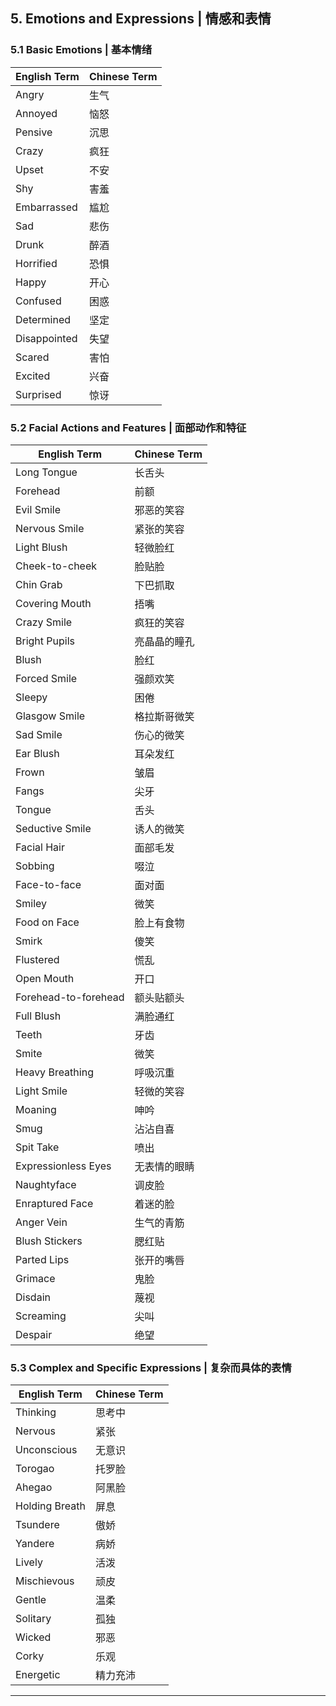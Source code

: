 ## 5. Emotions and Expressions | 情感和表情

### 5.1 Basic Emotions | 基本情绪

| English Term | Chinese Term |
| ------------ | ------------ |
| Angry        | 生气         |
| Annoyed      | 恼怒         |
| Pensive      | 沉思         |
| Crazy        | 疯狂         |
| Upset        | 不安         |
| Shy          | 害羞         |
| Embarrassed  | 尴尬         |
| Sad          | 悲伤         |
| Drunk        | 醉酒         |
| Horrified    | 恐惧         |
| Happy        | 开心         |
| Confused     | 困惑         |
| Determined   | 坚定         |
| Disappointed | 失望         |
| Scared       | 害怕         |
| Excited      | 兴奋         |
| Surprised    | 惊讶         |

### 5.2 Facial Actions and Features | 面部动作和特征

| English Term         | Chinese Term |
| -------------------- | ------------ |
| Long Tongue          | 长舌头       |
| Forehead             | 前额         |
| Evil Smile           | 邪恶的笑容   |
| Nervous Smile        | 紧张的笑容   |
| Light Blush          | 轻微脸红     |
| Cheek-to-cheek       | 脸贴脸       |
| Chin Grab            | 下巴抓取     |
| Covering Mouth       | 捂嘴         |
| Crazy Smile          | 疯狂的笑容   |
| Bright Pupils        | 亮晶晶的瞳孔 |
| Blush                | 脸红         |
| Forced Smile         | 强颜欢笑     |
| Sleepy               | 困倦         |
| Glasgow Smile        | 格拉斯哥微笑 |
| Sad Smile            | 伤心的微笑   |
| Ear Blush            | 耳朵发红     |
| Frown                | 皱眉         |
| Fangs                | 尖牙         |
| Tongue               | 舌头         |
| Seductive Smile      | 诱人的微笑   |
| Facial Hair          | 面部毛发     |
| Sobbing              | 啜泣         |
| Face-to-face         | 面对面       |
| Smiley               | 微笑         |
| Food on Face         | 脸上有食物   |
| Smirk                | 傻笑         |
| Flustered            | 慌乱         |
| Open Mouth           | 开口         |
| Forehead-to-forehead | 额头贴额头   |
| Full Blush           | 满脸通红     |
| Teeth                | 牙齿         |
| Smite                | 微笑         |
| Heavy Breathing      | 呼吸沉重     |
| Light Smile          | 轻微的笑容   |
| Moaning              | 呻吟         |
| Smug                 | 沾沾自喜     |
| Spit Take            | 喷出         |
| Expressionless Eyes  | 无表情的眼睛 |
| Naughtyface          | 调皮脸       |
| Enraptured Face      | 着迷的脸     |
| Anger Vein           | 生气的青筋   |
| Blush Stickers       | 腮红贴       |
| Parted Lips          | 张开的嘴唇   |
| Grimace              | 鬼脸         |
| Disdain              | 蔑视         |
| Screaming            | 尖叫         |
| Despair              | 绝望         |

### 5.3 Complex and Specific Expressions | 复杂而具体的表情

| English Term   | Chinese Term |
| -------------- | ------------ |
| Thinking       | 思考中       |
| Nervous        | 紧张         |
| Unconscious    | 无意识       |
| Torogao        | 托罗脸       |
| Ahegao         | 阿黑脸       |
| Holding Breath | 屏息         |
| Tsundere       | 傲娇         |
| Yandere        | 病娇         |
| Lively         | 活泼         |
| Mischievous    | 顽皮         |
| Gentle         | 温柔         |
| Solitary       | 孤独         |
| Wicked         | 邪恶         |
| Corky          | 乐观         |
| Energetic      | 精力充沛     |

---

